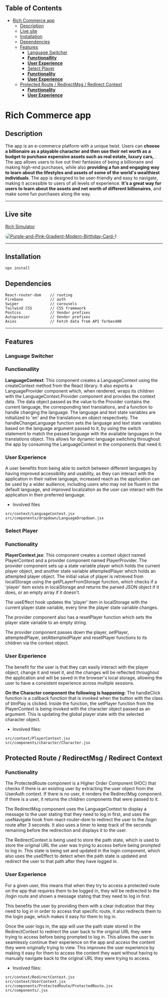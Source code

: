 ## Table of Contents

- [Rich Commerce app](#rich-commerce-app)
  - [Description](#description)
  - [Live site](#live-site)
  - [Installation](#installation)
  - [Dependencies](#dependencies)
  - [Features](#features)
    - [Language Switcher](#language-switcher)
    - [**Functionallity**](#functionallity)
    - [**User Experience**](#user-experience)
    - [Select Player](#select-player)
    - [**Functionality**](#functionality)
    - [**User Experience**](#user-experience-1)
  - [Protected Route / RedirectMsg / Redirect Context](#protected-route--redirectmsg--redirect-context)
    - [**Functionality**](#functionality-1)
    - [**User Experience**](#user-experience-2)

# Rich Commerce app

## Description

The app is an e-commerce platform with a unique twist. Users can **choose a billionaire as a playable character and then use their net worth as a budget to purchase expensive assets such as real estate, luxury cars,** . The app allows users to live out their fantasies of being a billionaire and making high-end purchases, while also **providing a fun and engaging way to learn about the lifestyles and assets of some of the world's wealthiest individuals**. The app is designed to be user-friendly and easy to navigate, making it accessible to users of all levels of experience. **It's a great way for users to learn about the assets and net worth of different billionaires**, and make some fun purchases along the way.

---

## Live site

[Rich Simulator](https://rich-simulator.netlify.app/)

<a href="https://rich-simulator.netlify.app/"><img src="https://i.ibb.co/CstP2wK/Purple-and-Pink-Gradient-Modern-Birthday-Card-1.png" alt="Purple-and-Pink-Gradient-Modern-Birthday-Card-1" border="0" style="border-radius: 20px"></a>

---

## Installation

```
npx install
```

## Dependencies

```
React-router-dom    // routing
Firebase            // auth
Swiper              // carousels
Tailwind CSS        // CSS framework
Postcss             // Vendor prefixes
Autoprexier         // Vendor prefixes
Axios               // Fetch data from API forbes400
```

---

## Features

### Language Switcher

### **Functionallity**

**LanguageContext**: This component creates a LanguageContext using the createContext method from the React library. It also exports a LanguageProvider component which, when rendered, wraps its children with the LanguageContext.Provider component and provides the context data. The data object passed as the value to the Provider contains the current language, the corresponding text translations, and a function to handle changing the language. The language and text state variables are initialized to 'en' and the translations.en object respectively. The handleChangeLanguage function sets the language and text state variables based on the language argument passed to it, by using the switch statement to match the passed language with the available languages in the translations object. This allows for dynamic language switching throughout the app by consuming the LanguageContext in the components that need it.

### **User Experience**

A user benefits from being able to switch between different languages by having improved accessibility and usability, as they can interact with the application in their native language, increased reach as the application can be used by a wider audience, including users who may not be fluent in the default language, and improved localization as the user can interact with the application in their preferred language.

- Involved files

```
src/context/LanguageContext.jsx
src/components/dropdown/LanguageDropdown.jsx
```

### Select Player

### **Functionality**

**PlayerContext.jsx**: This component creates a context object named PlayerContext and a provider component named PlayerProvider. The provider component sets up a state variable player which holds the current player object, and another state variable attemptedPlayer which holds an attempted player object. The initial value of player is retrieved from localStorage using the getPLayerFromStorage function, which checks if a 'player' item exists in localStorage and returns the parsed JSON object if it does, or an empty array if it doesn't.

The useEffect hook updates the 'player' item in localStorage with the current player state variable, every time the player state variable changes.

The provider component also has a resetPlayer function which sets the player state variable to an empty string.

The provider component passes down the player, setPlayer, attemptedPlayer, setAttemptedPlayer and resetPlayer functions to its children via the context object.

### **User Experience**

The benefit for the user is that they can easily interact with the player object, change it and reset it, and the changes will be reflected throughout the application and will be saved in the browser's local storage, allowing the user to have a consistent experience across multiple sessions.

**On the Character component the following is happening:** The handleClick function is a callback function that is invoked when the button with the class of btnPlay is clicked. Inside the function, the setPlayer function from the PlayerContext is being invoked with the character object passed as an argument. This is updating the global player state with the selected character object.

- Involved files:

```
src/context/PlayerContext.jsx
src/components/character/Character.jsx
```

## Protected Route / RedirectMsg / Redirect Context

### **Functionality**

The ProtectedRoute component is a Higher Order Component (HOC) that checks if there is an existing user by extracting the user object from the UserAuth context. If there is no user, it renders the RedirectMsg component. If there is a user, it returns the children components that were passed to it.

The RedirectMsg component uses the LanguageContext to display a message to the user stating that they need to log in first, and uses the useNavigate hook from react-router-dom to redirect the user to the /login route after 3 seconds. It also uses a timer to keep track of the seconds remaining before the redirection and displays it to the user.

The RedirectContext is being used to store the path state, which is used to store the original URL the user was trying to access before being prompted to log in. This state is being set and updated in the login component, which also uses the useEffect to detect when the path state is updated and redirect the user to that path after they have logged in.

### **User Experience**

For a given user, this means that when they try to access a protected route on the app that requires them to be logged in, they will be redirected to the /login route and shown a message stating that they need to log in first.

This benefits the user by providing them with a clear indication that they need to log in in order to access that specific route, it also redirects them to the login page, which makes it easy for them to log in.

Once the user logs in, the app will use the path state stored in the RedirectContext to redirect the user back to the original URL they were trying to access before being prompted to log in. This allows the user to seamlessly continue their experience on the app and access the content they were originally trying to view. This improves the user experience by making it easy for them to access the content they want without having to manually navigate back to the original URL they were trying to access.

- Involved files:

```
src/context/RedirectContext.jsx
src/context/UserContext.jsx
src/components/ProtectedRoute/ProtectedRoute.jsx
src/components/.jsx
```
